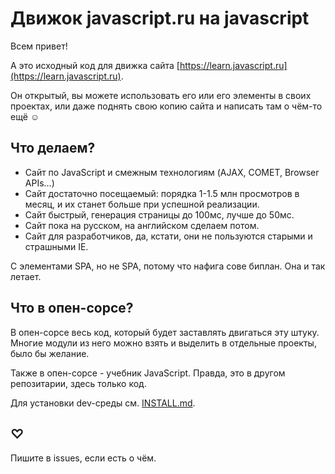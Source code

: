 # Движок javascript.ru на javascript

Всем привет!

А это исходный код для движка сайта [https://learn.javascript.ru](https://learn.javascript.ru).

Он открытый, вы можете использовать его или его элементы в своих проектах, или даже поднять свою копию сайта и написать там о чём-то ещё ☺ 

<!-- few modules fail to install on travis, disable until fixed
[![Build Status](https://travis-ci.org/iliakan/javascript-nodejs.svg?branch=master)](https://travis-ci.org/iliakan/javascript-nodejs)
-->

## Что делаем?

* Сайт по JavaScript и смежным технологиям (AJAX, COMET, Browser APIs...)
* Сайт достаточно посещаемый: порядка 1-1.5 млн просмотров в месяц, и их станет больше при успешной реализации.
* Сайт быстрый, генерация страницы до 100мс, лучше до 50мс. 
* Сайт пока на русском, на английском сделаем потом.
* Сайт для разработчиков, да, кстати, они не пользуются старыми и страшными IE.

С элементами SPA, но не SPA, потому что нафига сове биплан. Она и так летает.

## Что в опен-сорсе?

В опен-сорсе весь код, который будет заставлять двигаться эту штуку. 
Многие модули из него можно взять и выделить в отдельные проекты, было бы желание.

Также в опен-сорсе - учебник JavaScript. Правда, это в другом репозитарии, здесь только код.

Для установки dev-среды см. [INSTALL.md](https://github.com/iliakan/javascript-nodejs/blob/master/Install.md).

## ♡
 
Пишите в issues, если есть о чём.

